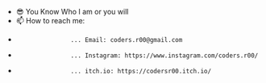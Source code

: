 - 😎 You Know Who I am or you will
- 📫 How to reach me: 
-                    ... Email: coders.r00@gmail.com
-                    ... Instagram: https://www.instagram.com/coders.r00/
-                    ... itch.io: https://codersr00.itch.io/
<!---
CoderSR93/CoderSR93 is a ✨ special ✨ repository because its `README.md` (this file) appears on your GitHub profile.
You can click the Preview link to take a look at your changes.
--->
